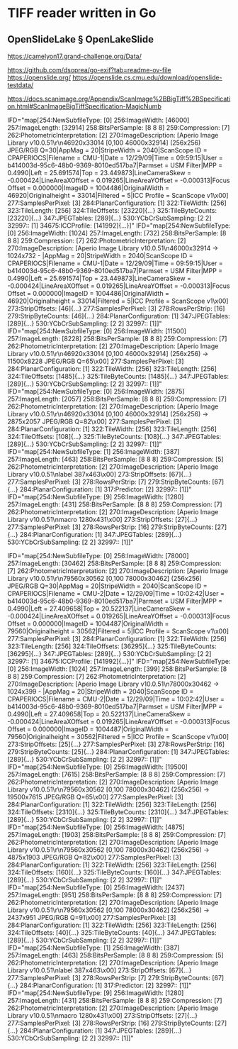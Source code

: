 # TIFF reader written in Go

## OpenSlideLake § OpenLakeSlide

https://camelyon17.grand-challenge.org/Data/

https://github.com/dsoprea/go-exif?tab=readme-ov-file
https://openslide.org/
https://openslide.cs.cmu.edu/download/openslide-testdata/

https://docs.scanimage.org/Appendix/ScanImage%2BBigTiff%2BSpecification.html#ScanImageBigTiffSpecification-MagicNumb



IFD="map[254:NewSubfileType: [0] 256:ImageWidth: [46000] 257:ImageLength: [32914] 258:BitsPerSample: [8 8 8] 259:Compression: [7] 262:PhotometricInterpretation: [2] 270:ImageDescription: [Aperio Image Library v10.0.51\r\n46920x33014 [0,100 46000x32914] (256x256) JPEG/RGB Q=30|AppMag = 20|StripeWidth = 2040|ScanScope ID = CPAPERIOCS|Filename = CMU-1|Date = 12/29/09|Time = 09:59:15|User = b414003d-95c6-48b0-9369-8010ed517ba7|Parmset = USM Filter|MPP = 0.4990|Left = 25.691574|Top = 23.449873|LineCameraSkew = -0.000424|LineAreaXOffset = 0.019265|LineAreaYOffset = -0.000313|Focus Offset = 0.000000|ImageID = 1004486|OriginalWidth = 46920|Originalheight = 33014|Filtered = 5|ICC Profile = ScanScope v1\x00] 277:SamplesPerPixel: [3] 284:PlanarConfiguration: [1] 322:TileWidth: [256] 323:TileLength: [256] 324:TileOffsets: [23220]{...} 325:TileByteCounts: [23220]{...} 347:JPEGTables: [289]{...} 530:YCbCrSubSampling: [2 2] 32997:: [1] 34675:ICCProfile: [141992]{...}]"
IFD="map[254:NewSubfileType: [0] 256:ImageWidth: [1024] 257:ImageLength: [732] 258:BitsPerSample: [8 8 8] 259:Compression: [7] 262:PhotometricInterpretation: [2] 270:ImageDescription: [Aperio Image Library v10.0.51\n46000x32914 -> 1024x732 - |AppMag = 20|StripeWidth = 2040|ScanScope ID = CPAPERIOCS|Filename = CMU-1|Date = 12/29/09|Time = 09:59:15|User = b414003d-95c6-48b0-9369-8010ed517ba7|Parmset = USM Filter|MPP = 0.4990|Left = 25.691574|Top = 23.449873|LineCameraSkew = -0.000424|LineAreaXOffset = 0.019265|LineAreaYOffset = -0.000313|Focus Offset = 0.000000|ImageID = 1004486|OriginalWidth = 46920|Originalheight = 33014|Filtered = 5|ICC Profile = ScanScope v1\x00] 273:StripOffsets: [46]{...} 277:SamplesPerPixel: [3] 278:RowsPerStrip: [16] 279:StripByteCounts: [46]{...} 284:PlanarConfiguration: [1] 347:JPEGTables: [289]{...} 530:YCbCrSubSampling: [2 2] 32997:: [1]]"
IFD="map[254:NewSubfileType: [0] 256:ImageWidth: [11500] 257:ImageLength: [8228] 258:BitsPerSample: [8 8 8] 259:Compression: [7] 262:PhotometricInterpretation: [2] 270:ImageDescription: [Aperio Image Library v10.0.51\r\n46920x33014 [0,100 46000x32914] (256x256) -> 11500x8228 JPEG/RGB Q=65\x00] 277:SamplesPerPixel: [3] 284:PlanarConfiguration: [1] 322:TileWidth: [256] 323:TileLength: [256] 324:TileOffsets: [1485]{...} 325:TileByteCounts: [1485]{...} 347:JPEGTables: [289]{...} 530:YCbCrSubSampling: [2 2] 32997:: [1]]"
IFD="map[254:NewSubfileType: [0] 256:ImageWidth: [2875] 257:ImageLength: [2057] 258:BitsPerSample: [8 8 8] 259:Compression: [7] 262:PhotometricInterpretation: [2] 270:ImageDescription: [Aperio Image Library v10.0.51\r\n46920x33014 [0,100 46000x32914] (256x256) -> 2875x2057 JPEG/RGB Q=82\x00] 277:SamplesPerPixel: [3] 284:PlanarConfiguration: [1] 322:TileWidth: [256] 323:TileLength: [256] 324:TileOffsets: [108]{...} 325:TileByteCounts: [108]{...} 347:JPEGTables: [289]{...} 530:YCbCrSubSampling: [2 2] 32997:: [1]]"
IFD="map[254:NewSubfileType: [1] 256:ImageWidth: [387] 257:ImageLength: [463] 258:BitsPerSample: [8 8 8] 259:Compression: [5] 262:PhotometricInterpretation: [2] 270:ImageDescription: [Aperio Image Library v10.0.51\nlabel 387x463\x00] 273:StripOffsets: [67]{...} 277:SamplesPerPixel: [3] 278:RowsPerStrip: [7] 279:StripByteCounts: [67]{...} 284:PlanarConfiguration: [1] 317:Predictor: [2] 32997:: [1]]"
IFD="map[254:NewSubfileType: [9] 256:ImageWidth: [1280] 257:ImageLength: [431] 258:BitsPerSample: [8 8 8] 259:Compression: [7] 262:PhotometricInterpretation: [2] 270:ImageDescription: [Aperio Image Library v10.0.51\nmacro 1280x431\x00] 273:StripOffsets: [27]{...} 277:SamplesPerPixel: [3] 278:RowsPerStrip: [16] 279:StripByteCounts: [27]{...} 284:PlanarConfiguration: [1] 347:JPEGTables: [289]{...} 530:YCbCrSubSampling: [2 2] 32997:: [1]]"

IFD="map[254:NewSubfileType: [0] 256:ImageWidth: [78000] 257:ImageLength: [30462] 258:BitsPerSample: [8 8 8] 259:Compression: [7] 262:PhotometricInterpretation: [2] 270:ImageDescription: [Aperio Image Library v10.0.51\r\n79560x30562 [0,100 78000x30462] (256x256) JPEG/RGB Q=30|AppMag = 20|StripeWidth = 2040|ScanScope ID = CPAPERIOCS|Filename = CMU-2|Date = 12/29/09|Time = 10:02:42|User = b414003d-95c6-48b0-9369-8010ed517ba7|Parmset = USM Filter|MPP = 0.4990|Left = 27.409658|Top = 20.522137|LineCameraSkew = -0.000424|LineAreaXOffset = 0.019265|LineAreaYOffset = -0.000313|Focus Offset = 0.000000|ImageID = 1004487|OriginalWidth = 79560|Originalheight = 30562|Filtered = 5|ICC Profile = ScanScope v1\x00] 277:SamplesPerPixel: [3] 284:PlanarConfiguration: [1] 322:TileWidth: [256] 323:TileLength: [256] 324:TileOffsets: [36295]{...} 325:TileByteCounts: [36295]{...} 347:JPEGTables: [289]{...} 530:YCbCrSubSampling: [2 2] 32997:: [1] 34675:ICCProfile: [141992]{...}]"
IFD="map[254:NewSubfileType: [0] 256:ImageWidth: [1024] 257:ImageLength: [399] 258:BitsPerSample: [8 8 8] 259:Compression: [7] 262:PhotometricInterpretation: [2] 270:ImageDescription: [Aperio Image Library v10.0.51\n78000x30462 -> 1024x399 - |AppMag = 20|StripeWidth = 2040|ScanScope ID = CPAPERIOCS|Filename = CMU-2|Date = 12/29/09|Time = 10:02:42|User = b414003d-95c6-48b0-9369-8010ed517ba7|Parmset = USM Filter|MPP = 0.4990|Left = 27.409658|Top = 20.522137|LineCameraSkew = -0.000424|LineAreaXOffset = 0.019265|LineAreaYOffset = -0.000313|Focus Offset = 0.000000|ImageID = 1004487|OriginalWidth = 79560|Originalheight = 30562|Filtered = 5|ICC Profile = ScanScope v1\x00] 273:StripOffsets: [25]{...} 277:SamplesPerPixel: [3] 278:RowsPerStrip: [16] 279:StripByteCounts: [25]{...} 284:PlanarConfiguration: [1] 347:JPEGTables: [289]{...} 530:YCbCrSubSampling: [2 2] 32997:: [1]]"
IFD="map[254:NewSubfileType: [0] 256:ImageWidth: [19500] 257:ImageLength: [7615] 258:BitsPerSample: [8 8 8] 259:Compression: [7] 262:PhotometricInterpretation: [2] 270:ImageDescription: [Aperio Image Library v10.0.51\r\n79560x30562 [0,100 78000x30462] (256x256) -> 19500x7615 JPEG/RGB Q=65\x00] 277:SamplesPerPixel: [3] 284:PlanarConfiguration: [1] 322:TileWidth: [256] 323:TileLength: [256] 324:TileOffsets: [2310]{...} 325:TileByteCounts: [2310]{...} 347:JPEGTables: [289]{...} 530:YCbCrSubSampling: [2 2] 32997:: [1]]"
IFD="map[254:NewSubfileType: [0] 256:ImageWidth: [4875] 257:ImageLength: [1903] 258:BitsPerSample: [8 8 8] 259:Compression: [7] 262:PhotometricInterpretation: [2] 270:ImageDescription: [Aperio Image Library v10.0.51\r\n79560x30562 [0,100 78000x30462] (256x256) -> 4875x1903 JPEG/RGB Q=82\x00] 277:SamplesPerPixel: [3] 284:PlanarConfiguration: [1] 322:TileWidth: [256] 323:TileLength: [256] 324:TileOffsets: [160]{...} 325:TileByteCounts: [160]{...} 347:JPEGTables: [289]{...} 530:YCbCrSubSampling: [2 2] 32997:: [1]]"
IFD="map[254:NewSubfileType: [0] 256:ImageWidth: [2437] 257:ImageLength: [951] 258:BitsPerSample: [8 8 8] 259:Compression: [7] 262:PhotometricInterpretation: [2] 270:ImageDescription: [Aperio Image Library v10.0.51\r\n79560x30562 [0,100 78000x30462] (256x256) -> 2437x951 JPEG/RGB Q=91\x00] 277:SamplesPerPixel: [3] 284:PlanarConfiguration: [1] 322:TileWidth: [256] 323:TileLength: [256] 324:TileOffsets: [40]{...} 325:TileByteCounts: [40]{...} 347:JPEGTables: [289]{...} 530:YCbCrSubSampling: [2 2] 32997:: [1]]"
IFD="map[254:NewSubfileType: [1] 256:ImageWidth: [387] 257:ImageLength: [463] 258:BitsPerSample: [8 8 8] 259:Compression: [5] 262:PhotometricInterpretation: [2] 270:ImageDescription: [Aperio Image Library v10.0.51\nlabel 387x463\x00] 273:StripOffsets: [67]{...} 277:SamplesPerPixel: [3] 278:RowsPerStrip: [7] 279:StripByteCounts: [67]{...} 284:PlanarConfiguration: [1] 317:Predictor: [2] 32997:: [1]]"
IFD="map[254:NewSubfileType: [9] 256:ImageWidth: [1280] 257:ImageLength: [431] 258:BitsPerSample: [8 8 8] 259:Compression: [7] 262:PhotometricInterpretation: [2] 270:ImageDescription: [Aperio Image Library v10.0.51\nmacro 1280x431\x00] 273:StripOffsets: [27]{...} 277:SamplesPerPixel: [3] 278:RowsPerStrip: [16] 279:StripByteCounts: [27]{...} 284:PlanarConfiguration: [1] 347:JPEGTables: [289]{...} 530:YCbCrSubSampling: [2 2] 32997:: [1]]"



